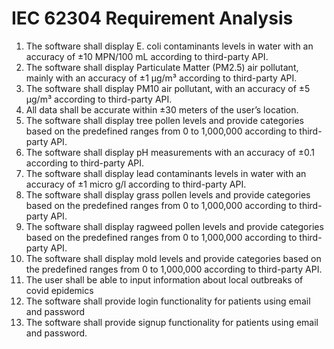 # IEC 62304 Requirement Analysis

1. The software shall display E. coli contaminants levels in water with an accuracy of ±10 MPN/100 mL according to third-party API.
2. The software shall display Particulate Matter (PM2.5) air pollutant, mainly with an accuracy of ±1 µg/m³ according to third-party API.
3. The software shall display PM10 air pollutant, with an accuracy of ±5 µg/m³ according to third-party API.
4. All data shall be accurate within ±30 meters of the user’s location.
5. The software shall display tree pollen levels and provide categories based on the predefined ranges from 0 to 1,000,000 according to third-party API.
6. The software shall display pH measurements with an accuracy of ±0.1 according to third-party API.
7. The software shall display lead contaminants levels in water with an accuracy of ±1 micro g/l according to third-party API.
8. The software shall display grass pollen levels and provide categories based on the predefined ranges from 0 to 1,000,000 according to third-party API.
9. The software shall display ragweed pollen levels and provide categories based on the predefined ranges from 0 to 1,000,000 according to third-party API.
10. The software shall display mold levels and provide categories based on the predefined ranges from 0 to 1,000,000 according to third-party API.
11. The user shall be able to input information about local outbreaks of covid epidemics
12. The software shall provide login functionality for patients using email and password
13. The software shall provide signup functionality for patients using email and password.
